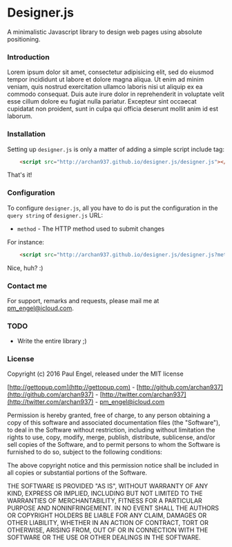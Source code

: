 # Designer.js

A minimalistic Javascript library to design web pages using absolute positioning.

### Introduction

Lorem ipsum dolor sit amet, consectetur adipisicing elit, sed do eiusmod tempor incididunt ut labore et dolore magna aliqua. Ut enim ad minim veniam, quis nostrud exercitation ullamco laboris nisi ut aliquip ex ea commodo consequat. Duis aute irure dolor in reprehenderit in voluptate velit esse cillum dolore eu fugiat nulla pariatur. Excepteur sint occaecat cupidatat non proident, sunt in culpa qui officia deserunt mollit anim id est laborum.

### Installation

Setting up <code>designer.js</code> is only a matter of adding a simple script include tag:
```html
    <script src="http://archan937.github.io/designer.js/designer.js"></script>
```
That's it!

### Configuration

To configure <code>designer.js</code>, all you have to do is put the configuration in the `query string` of <code>designer.js</code> URL:

  * <code>method</code> - The HTTP method used to submit changes

For instance:
```html
    <script src="http://archan937.github.io/designer.js/designer.js?method=PUT"></script>
```
Nice, huh? :)

### Contact me

For support, remarks and requests, please mail me at [pm_engel@icloud.com](mailto:pm_engel@icloud.com).

### TODO

* Write the entire library ;)

### License

Copyright (c) 2016 Paul Engel, released under the MIT license

[http://gettopup.com](http://gettopup.com) - [http://github.com/archan937](http://github.com/archan937) - [http://twitter.com/archan937](http://twitter.com/archan937) - [pm_engel@icloud.com](mailto:pm_engel@icloud.com)

Permission is hereby granted, free of charge, to any person obtaining a copy of this software and associated documentation files (the "Software"), to deal in the Software without restriction, including without limitation the rights to use, copy, modify, merge, publish, distribute, sublicense, and/or sell copies of the Software, and to permit persons to whom the Software is furnished to do so, subject to the following conditions:

The above copyright notice and this permission notice shall be included in all copies or substantial portions of the Software.

THE SOFTWARE IS PROVIDED "AS IS", WITHOUT WARRANTY OF ANY KIND, EXPRESS OR IMPLIED, INCLUDING BUT NOT LIMITED TO THE WARRANTIES OF MERCHANTABILITY, FITNESS FOR A PARTICULAR PURPOSE AND NONINFRINGEMENT. IN NO EVENT SHALL THE AUTHORS OR COPYRIGHT HOLDERS BE LIABLE FOR ANY CLAIM, DAMAGES OR OTHER LIABILITY, WHETHER IN AN ACTION OF CONTRACT, TORT OR OTHERWISE, ARISING FROM, OUT OF OR IN CONNECTION WITH THE SOFTWARE OR THE USE OR OTHER DEALINGS IN THE SOFTWARE.
